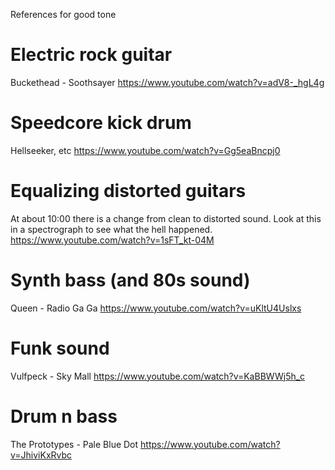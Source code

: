 References for good tone

# Electric rock guitar
Buckethead - Soothsayer
https://www.youtube.com/watch?v=adV8-_hgL4g

# Speedcore kick drum
Hellseeker, etc
https://www.youtube.com/watch?v=Gg5eaBncpj0

# Equalizing distorted guitars
At about 10:00 there is a change from clean to distorted sound.
Look at this in a spectrograph to see what the hell happened.
https://www.youtube.com/watch?v=1sFT_kt-04M

# Synth bass (and 80s sound)

Queen - Radio Ga Ga
https://www.youtube.com/watch?v=uKltU4Uslxs

# Funk sound
Vulfpeck - Sky Mall
https://www.youtube.com/watch?v=KaBBWWj5h_c

# Drum n bass
The Prototypes - Pale Blue Dot
https://www.youtube.com/watch?v=JhiviKxRvbc
